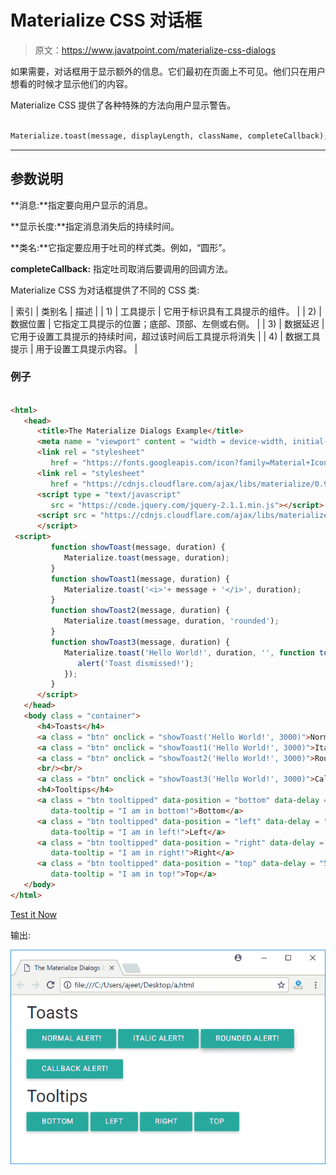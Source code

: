 # Materialize CSS 对话框

> 原文：<https://www.javatpoint.com/materialize-css-dialogs>

如果需要，对话框用于显示额外的信息。它们最初在页面上不可见。他们只在用户想看的时候才显示他们的内容。

Materialize CSS 提供了各种特殊的方法向用户显示警告。

```html

Materialize.toast(message, displayLength, className, completeCallback);

```

* * *

## 参数说明

**消息:**指定要向用户显示的消息。

**显示长度:**指定消息消失后的持续时间。

**类名:**它指定要应用于吐司的样式类。例如，“圆形”。

**completeCallback:** 指定吐司取消后要调用的回调方法。

Materialize CSS 为对话框提供了不同的 CSS 类:

| 索引 | 类别名 | 描述 |
| 1) | 工具提示 | 它用于标识具有工具提示的组件。 |
| 2) | 数据位置 | 它指定工具提示的位置；底部、顶部、左侧或右侧。 |
| 3) | 数据延迟 | 它用于设置工具提示的持续时间，超过该时间后工具提示将消失 |
| 4) | 数据工具提示 | 用于设置工具提示内容。 |

### 例子

```html

<html>
   <head>
      <title>The Materialize Dialogs Example</title>
      <meta name = "viewport" content = "width = device-width, initial-scale = 1">      
      <link rel = "stylesheet"
         href = "https://fonts.googleapis.com/icon?family=Material+Icons">
      <link rel = "stylesheet"
         href = "https://cdnjs.cloudflare.com/ajax/libs/materialize/0.97.3/css/materialize.min.css">
      <script type = "text/javascript"
         src = "https://code.jquery.com/jquery-2.1.1.min.js"></script>           
      <script src = "https://cdnjs.cloudflare.com/ajax/libs/materialize/0.97.3/js/materialize.min.js">
      </script>
 <script>
         function showToast(message, duration) {
            Materialize.toast(message, duration);
         }
         function showToast1(message, duration) {
            Materialize.toast('<i>'+ message + '</i>', duration);
         }
         function showToast2(message, duration) {
            Materialize.toast(message, duration, 'rounded');
         }
         function showToast3(message, duration) {
            Materialize.toast('Hello World!', duration, '', function toastCompleted() {
               alert('Toast dismissed!');
            });
         }
      </script>
   </head>
   <body class = "container"> 
      <h4>Toasts</h4>
      <a class = "btn" onclick = "showToast('Hello World!', 3000)">Normal Alert!</a>
      <a class = "btn" onclick = "showToast1('Hello World!', 3000)">Italic Alert!</a>
      <a class = "btn" onclick = "showToast2('Hello World!', 3000)">Rounded Alert!</a>
      <br/><br/>
      <a class = "btn" onclick = "showToast3('Hello World!', 3000)">Callback Alert!</a>	  
      <h4>Tooltips</h4>
      <a class = "btn tooltipped" data-position = "bottom" data-delay = "50"
         data-tooltip = "I am in bottom!">Bottom</a>
      <a class = "btn tooltipped" data-position = "left" data-delay = "50"
         data-tooltip = "I am in left!">Left</a>
      <a class = "btn tooltipped" data-position = "right" data-delay = "50"
         data-tooltip = "I am in right!">Right</a>
      <a class = "btn tooltipped" data-position = "top" data-delay = "50"
         data-tooltip = "I am in top!">Top</a>
   </body>  
</html>

```

[Test it Now](https://www.javatpoint.com/oprweb/test.jsp?filename=materializecssdialogs1)

输出:

![Materialize Dialogs 1](img/33578980bdf1f23068e01a257f1f0762.png)